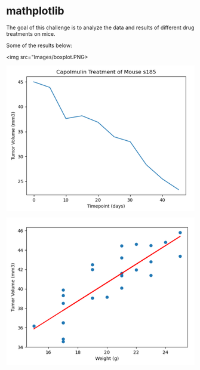 # mathplotlib

The goal of this challenge is to analyze the data and results of different drug treatments on mice.

Some of the results below:

<img src="Images/boxplot.PNG>

![](Images/mouse_s185.PNG)

![](Images/linear_regression.PNG)